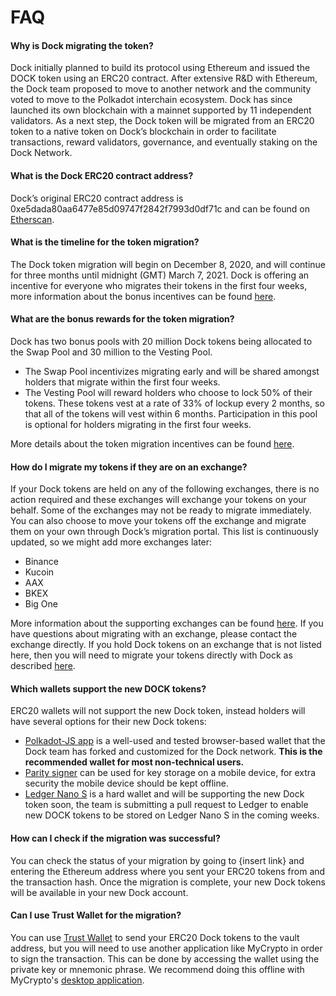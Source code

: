 # FAQ

#### Why is Dock migrating the token?

Dock initially planned to build its protocol using Ethereum and issued the DOCK token using an ERC20 contract. After extensive R&D with Ethereum, the Dock team proposed to move to another network and the community voted to move to the Polkadot interchain ecosystem. Dock has since launched its own blockchain with a  mainnet supported by 11 independent validators. As a next step, the Dock token will be migrated from an ERC20 token to a native token on Dock’s blockchain in order to facilitate transactions, reward validators, governance, and eventually staking on the Dock Network.    


#### What is the Dock ERC20 contract address?

Dock’s original ERC20 contract address is 0xe5dada80aa6477e85d09747f2842f7993d0df71c and can be found on [Etherscan](https://etherscan.io/token/0xe5dada80aa6477e85d09747f2842f7993d0df71c).  


#### What is the timeline for the token migration?

The Dock token migration will begin on December 8, 2020, and will continue for three months until midnight \(GMT\) March 7, 2021. Dock is offering an incentive for everyone who migrates their tokens in the first four weeks, more information about the bonus incentives can be found [here](https://blog.dock.io/dock-token-migration-part-2-incentives/).   


#### What are the bonus rewards for the token migration?

Dock has two bonus pools with 20 million Dock tokens being allocated to the Swap Pool and 30 million to the Vesting Pool.

* The Swap Pool incentivizes migrating early and will be shared amongst holders that migrate within the first four weeks.
* The Vesting Pool will reward holders who choose to lock 50% of their tokens. These tokens vest at a rate of 33% of lockup every 2 months, so that all of the tokens will vest within 6 months. Participation in this pool is optional for holders migrating in the first four weeks.

More details about the token migration incentives can be found [here](https://blog.dock.io/dock-token-migration-part-2-incentives/).  


#### How do I migrate my tokens if they are on an exchange?

If your Dock tokens are held on any of the following exchanges, there is no action required and these exchanges will exchange your tokens on your behalf. Some of the exchanges may not be ready to migrate immediately. You can also choose to move your tokens off the exchange and migrate them on your own through Dock’s migration portal. This list is continuously updated, so we might add more exchanges later:

* Binance
* Kucoin
* AAX
* BKEX
* Big One

More information about the supporting exchanges can be found [here](https://blog.dock.io/token-migration-part-3/). If you have questions about migrating with an exchange, please contact the exchange directly. If you hold Dock tokens on an exchange that is not listed here, then you will need to migrate your tokens directly with Dock as described [here](https://docs.dock.io/token-migration/migration-tutorial/migration-tutorial). 

#### Which wallets support the new DOCK tokens?

ERC20 wallets will not support the new Dock token, instead holders will have several options for their new Dock tokens:

* [Polkadot-JS app](https://fe.dock.io/#/accounts) is a well-used and tested browser-based wallet that the Dock team has forked and customized for the Dock network. **This is the recommended wallet for most non-technical users.**
* [Parity signer](https://www.parity.io/signer/) can be used for key storage on a mobile device, for extra security the mobile device should be kept offline. 
* [Ledger Nano S](https://www.ledger.com/) is a hard wallet and will be supporting the new Dock token soon, the team is submitting a pull request to Ledger to enable new DOCK tokens to be stored on Ledger Nano S in the coming weeks. 

#### How can I check if the migration was successful?

You can check the status of your migration by going to {insert link} and entering the Ethereum address where you sent your ERC20 tokens from and the transaction hash. Once the migration is complete, your new Dock tokens will be available in your new Dock account.

#### Can I use Trust Wallet for the migration?

You can use [Trust Wallet](https://trustwallet.com/) to send your ERC20 Dock tokens to the vault address, but you will need to use another application like MyCrypto in order to sign the transaction. This can be done by accessing the wallet using the private key or mnemonic phrase. We recommend doing this offline with MyCrypto's [desktop application](https://download.mycrypto.com/).  


